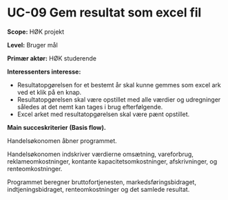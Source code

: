 # UC-09 Gem resultat som excel fil

**Scope:** HØK projekt

**Level:** Bruger mål

**Primær aktør:** HØK studerende

**Interessenters interesse:**

- Resultatopgørelsen for et bestemt år skal kunne gemmes som excel ark ved et klik på en knap.
- Resultatopgørelsen skal være opstillet med alle værdier og udregninger således at det nemt kan tages i brug efterfølgende.
- Excel arket med resultatopgørelsen skal være pænt opstillet.

**Main succeskriterier (Basis flow).**

Handelsøkonomen åbner programmet.

Handelsøkonomen indskriver værdierne omsætning, vareforbrug, reklameomkostninger, kontante kapacitetsomkostninger, afskrivninger, og renteomkostninger.

Programmet beregner bruttofortjenesten, markedsføringsbidraget, indtjeningsbidraget, renteomkostninger og det samlede resultat.
